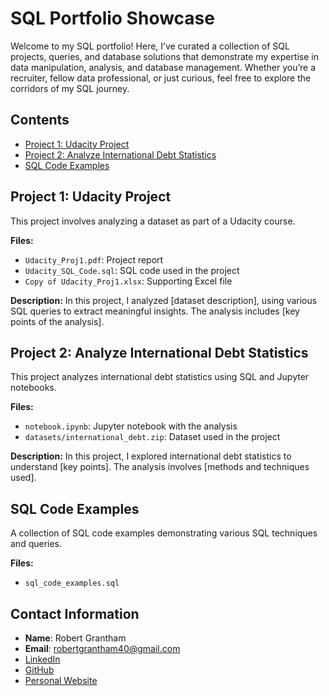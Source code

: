 # SQL Portfolio Showcase

Welcome to my SQL portfolio! Here, I’ve curated a collection of SQL projects, queries, and database solutions that demonstrate my expertise in data manipulation, analysis, and database management. Whether you’re a recruiter, fellow data professional, or just curious, feel free to explore the corridors of my SQL journey.

## Contents

- [Project 1: Udacity Project](#project-1-udacity-project)
- [Project 2: Analyze International Debt Statistics](#project-2-analyze-international-debt-statistics)
- [SQL Code Examples](#sql-code-examples)

## Project 1: Udacity Project

This project involves analyzing a dataset as part of a Udacity course.

**Files:**
- `Udacity_Proj1.pdf`: Project report
- `Udacity_SQL_Code.sql`: SQL code used in the project
- `Copy of Udacity_Proj1.xlsx`: Supporting Excel file

**Description:**
In this project, I analyzed [dataset description], using various SQL queries to extract meaningful insights. The analysis includes [key points of the analysis].

## Project 2: Analyze International Debt Statistics

This project analyzes international debt statistics using SQL and Jupyter notebooks.

**Files:**
- `notebook.ipynb`: Jupyter notebook with the analysis
- `datasets/international_debt.zip`: Dataset used in the project

**Description:**
In this project, I explored international debt statistics to understand [key points]. The analysis involves [methods and techniques used].

## SQL Code Examples

A collection of SQL code examples demonstrating various SQL techniques and queries.

**Files:**
- `sql_code_examples.sql`

## Contact Information

- **Name**: Robert Grantham
- **Email**: robertgrantham40@gmail.com
- [LinkedIn](https://www.linkedin.com/in/robertgrantham82)
- [GitHub](https://github.com/rgrantham82)
- [Personal Website](https://rgrantham82.github.io/)
